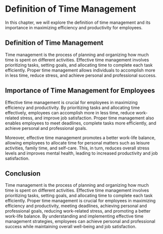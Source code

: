 Definition of Time Management
=======================================================================

In this chapter, we will explore the definition of time management and its importance in maximizing efficiency and productivity for employees.

Definition of Time Management
-----------------------------

Time management is the process of planning and organizing how much time is spent on different activities. Effective time management involves prioritizing tasks, setting goals, and allocating time to complete each task efficiently. Proper time management allows individuals to accomplish more in less time, reduce stress, and achieve personal and professional success.

Importance of Time Management for Employees
-------------------------------------------

Effective time management is crucial for employees in maximizing efficiency and productivity. By prioritizing tasks and allocating time effectively, employees can accomplish more in less time, reduce work-related stress, and improve job satisfaction. Proper time management also enables employees to meet deadlines, complete tasks more efficiently, and achieve personal and professional goals.

Moreover, effective time management promotes a better work-life balance, allowing employees to allocate time for personal matters such as leisure activities, family time, and self-care. This, in turn, reduces overall stress levels and improves mental health, leading to increased productivity and job satisfaction.

Conclusion
----------

Time management is the process of planning and organizing how much time is spent on different activities. Effective time management involves prioritizing tasks, setting goals, and allocating time to complete each task efficiently. Proper time management is crucial for employees in maximizing efficiency and productivity, meeting deadlines, achieving personal and professional goals, reducing work-related stress, and promoting a better work-life balance. By understanding and implementing effective time management strategies, employees can achieve personal and professional success while maintaining overall well-being and job satisfaction.
